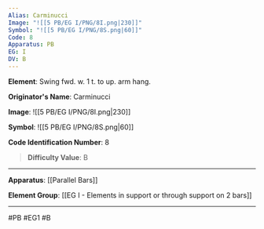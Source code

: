 ```yaml
---
Alias: Carminucci
Image: "![[5 PB/EG I/PNG/8I.png|230]]"
Symbol: "![[5 PB/EG I/PNG/8S.png|60]]"
Code: 8
Apparatus: PB
EG: I
DV: B
---
```

**Element**: Swing fwd. w. 1 t. to up. arm hang.

**Originator's Name**: Carminucci

**Image**:
![[5 PB/EG I/PNG/8I.png|230]]

**Symbol**:
![[5 PB/EG I/PNG/8S.png|60]]

**Code Identification Number**: 8

>**Difficulty Value**: B

___
**Apparatus**: [[Parallel Bars]]

**Element Group**: [[EG I - Elements in support or through support on 2 bars]]
___
#PB #EG1 #B
